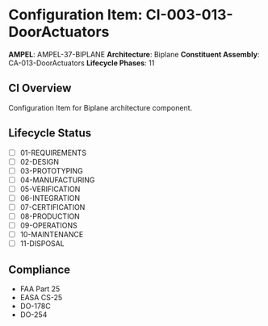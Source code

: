 # Configuration Item: CI-003-013-DoorActuators

**AMPEL**: AMPEL-37-BIPLANE
**Architecture**: Biplane
**Constituent Assembly**: CA-013-DoorActuators
**Lifecycle Phases**: 11

## CI Overview
Configuration Item for Biplane architecture component.

## Lifecycle Status
- [ ] 01-REQUIREMENTS
- [ ] 02-DESIGN
- [ ] 03-PROTOTYPING
- [ ] 04-MANUFACTURING
- [ ] 05-VERIFICATION
- [ ] 06-INTEGRATION
- [ ] 07-CERTIFICATION
- [ ] 08-PRODUCTION
- [ ] 09-OPERATIONS
- [ ] 10-MAINTENANCE
- [ ] 11-DISPOSAL

## Compliance
- FAA Part 25
- EASA CS-25
- DO-178C
- DO-254
